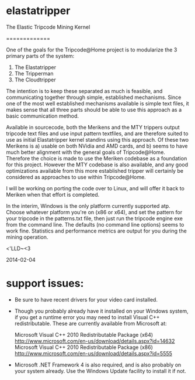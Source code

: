 elastatripper
=============

The Elastic Tripcode Mining Kernel

=============

One of the goals for the Tripcode@Home project is to modularize the 3 primary parts of the system:
1) The Elastatripper
2) The Tripperman
3) The Cloudtripper

The intention is to keep these separated as much is feasible, and communicating together through simple, established mechanisms. Since one of the most well established mechanisms available is simple text files, it makes sense that all three parts should be able to use this approach as a basic communication method.

Available in sourcecode, both the Merikens and the MTY trippers output tripcode text files and use input pattern textfiles, and are therefore suited to use as initial Elastatripper kernel standins using this approach. Of these two Merikens is a) usable on both NVidia and AMD cards, and b) seems to have much better alignment with the general goals of Tripcode@Home. Therefore the choice is made to use the Meriken codebase as a foundation for this project. However the MTY codebase is also available, and any good optimizations available from this more established tripper will certainly be considered as approaches to use within Tripcode@Home.

I will be working on porting the code over to Linux, and will offer it back to Meriken when that effort is completed.

In the interim, Windows is the only platform currently supported atp. Choose whatever platform you're on (x86 or x64), and set the pattern for your tripcode in the patterns.txt file, then just run the tripcode engine exe from the command line. The defaults (no command line options) seems to work fine. Statistics and performance metrics are output for you during the mining operation.

<'LLD~<3

2014-02-04

support issues:
=============

* Be sure to have recent drivers for your video card installed.

* Though you probably already have it installed on your Windows system, if you get a runtime error you may need to install Visual C++ redistributable. These are currently available from Microsoft at:

  Microsoft Visual C++ 2010 Redistributable Package (x64) 
  http://www.microsoft.com/en-us/download/details.aspx?id=14632
  Microsoft Visual C++ 2010 Redistributable Package (x86)
  http://www.microsoft.com/en-us/download/details.aspx?id=5555

* Microsoft .NET Framework 4 is also required, and is also probably on your system already. Use the Windows Update facility to install it if not.

